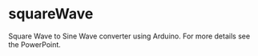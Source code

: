 # squareWave
Square Wave to Sine Wave converter using Arduino. For more details see the PowerPoint.
